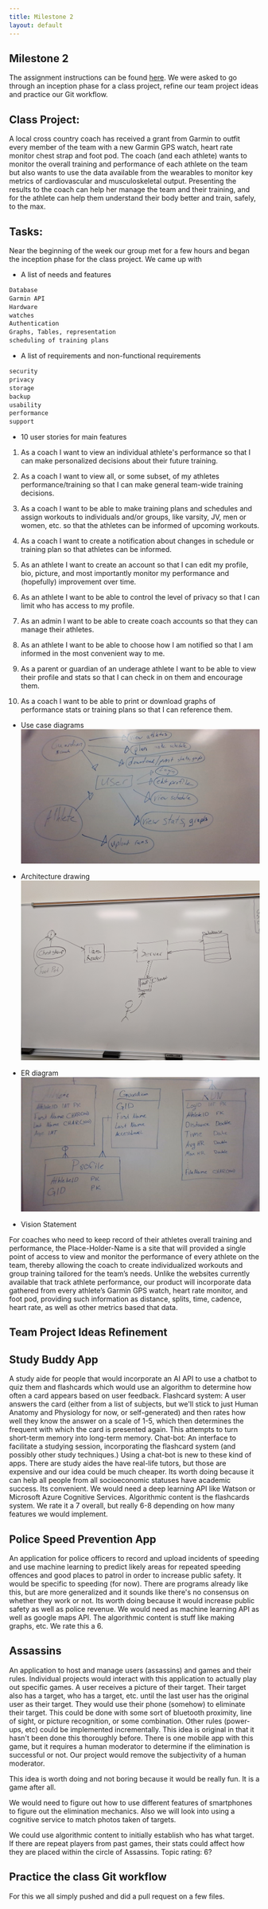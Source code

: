 ```yaml
---
title: Milestone 2
layout: default
---
```

## Milestone 2
The assignment instructions can be found [here](http://www.wou.edu/~morses/classes/cs46x/assignments/t2/M2.html).
We were asked to go through an inception phase for a class project, refine our team project ideas and practice our Git workflow.

## Class Project:
A local cross country coach has received a grant from Garmin to outfit every member of the team with a new Garmin GPS watch, heart rate monitor chest strap and foot pod. The coach (and each athlete) wants to monitor the overall training and performance of each athlete on the team but also wants to use the data available from the wearables to monitor key metrics of cardiovascular and musculoskeletal output. Presenting the results to the coach can help her manage the team and their training, and for the athlete can help them understand their body better and train, safely, to the max.

## Tasks:
Near the beginning of the week our group met for a few hours and began the inception phase for the class project. We came up with
* A list of needs and features

```bash
Database
Garmin API
Hardware
watches
Authentication
Graphs, Tables, representation
scheduling of training plans
```
* A list of requirements and non-functional requirements
```bash
security
privacy
storage
backup
usability
performance
support
```

* 10 user stories for main features

1. As a coach I want to view an individual athlete's performance so that I can make personalized decisions about their future training.

2. As a coach I want to view all, or some subset, of my athletes performance/training so that I can make general team-wide training decisions.

3. As a coach I want to be able to make training plans and schedules and assign workouts to individuals and/or groups, like varsity, JV, men or women, etc. so that the athletes can be informed of upcoming workouts.

4. As a coach I want to create a notification about changes in schedule or training plan so that athletes can be informed.

5. As an athlete I want to create an account so that I can edit my profile, bio, picture, and most importantly monitor my performance and (hopefully) improvement over time.

6. As an athlete I want to be able to control the level of privacy so that I can limit who has access to my profile.

7. As an admin I want to be able to create coach accounts so that they can manage their athletes.

8. As an athlete I want to be able to choose how I am notified so that I am informed in the most convenient way to me.

9. As a parent or guardian of an underage athlete I want to be able to view their profile and stats so that I can check in on them and encourage them.

10. As a coach I want to be able to print or download graphs of performance stats or training plans so that I can reference them.  


* Use case diagrams
![](img/use-case-diagram.jpg?raw=true)

* Architecture drawing
![](img/architecture-diagram.jpg?raw=true)

* ER diagram
![](img/er-diagram.jpg?raw=true)


* Vision Statement

For coaches who need to keep record of their athletes overall training and performance, the Place-Holder-Name is a site that will provided a single point of access to view and monitor the performance of every athlete on the team, thereby allowing the coach to create individualized workouts and group training tailored for the team’s needs. Unlike the websites currently available that track athlete performance, our product will incorporate data gathered from every athlete’s Garmin GPS watch, heart rate monitor, and foot pod, providing such information as distance, splits, time, cadence, heart rate, as well as other metrics based that data.


## Team Project Ideas Refinement

## Study Buddy App

A study aide for people that would incorporate an AI API to use a chatbot
to quiz them and flashcards which would use an algorithm to determine how
often a card appears based on user feedback. Flashcard system: A user answers the
card (either from a list of subjects, but we'll stick to just Human Anatomy and
Physiology for now, or self-generated) and then rates how well they know the answer
on a scale of 1-5, which then determines the frequent with which the card is presented
again. This attempts to turn short-term memory into long-term memory. Chat-bot: An
interface to facilitate a studying session, incorporating the flashcard system
(and possibly other study techniques.) Using a chat-bot is new to these kind of apps.
There are study aides the have real-life tutors, but those are expensive and our idea
could be much cheaper.
Its worth doing because it can help all people
from all socioeconomic statuses have academic success.
Its convenient.
We would need a deep learning API like Watson or
Microsoft Azure Cognitive Services.
Algorithmic content is the flashcards system.
We rate it a 7 overall, but really 6-8 depending on how many features we would implement.  


## Police Speed Prevention App

An application for police officers to record and upload incidents of
speeding and use machine learning to predict likely areas for repeated
speeding offences and good places to patrol in order to increase public safety.
It would be specific to speeding (for now). There are programs already like this,
but are more generalized and it sounds like there's no consensus on whether they work or not.
Its worth doing because it would increase public safety as well as police revenue.
We would need as machine learning API as well as google maps API.
The algorithmic content is stuff like making graphs, etc.
We rate this a 6.

## Assassins

An application to host and manage users (assassins) and games and their rules.
Individual projects 	would interact with this application to actually play out
specific games. A user receives a picture of their target. Their target also has
a target, who has a target, etc. until the last user has the original user as their
target. They would use their phone (somehow) to eliminate their target. This could
be done with some sort of bluetooth proximity, line of sight, or picture recognition,
or some combination. Other rules (power-ups, etc) could be implemented incrementally.
This idea is original in that it hasn't been done this thoroughly before. There is one
mobile app with this game, but it requires a human moderator to determine if the elimination
is successful or not. Our project would remove the subjectivity of a human moderator.

This idea is worth doing and not boring because it would be really fun. It is a game after all.

We would need to figure out how to use different features of smartphones to figure out the
elimination mechanics. Also we will look into using a cognitive service to match photos taken of targets.

We could use algorithmic content to initially establish who has what target.
If there are repeat players from past games, their stats could affect how they
are placed within the circle of Assassins.
Topic rating: 6?


## Practice the class Git workflow
For this we all simply pushed and did a pull request on a few files.
